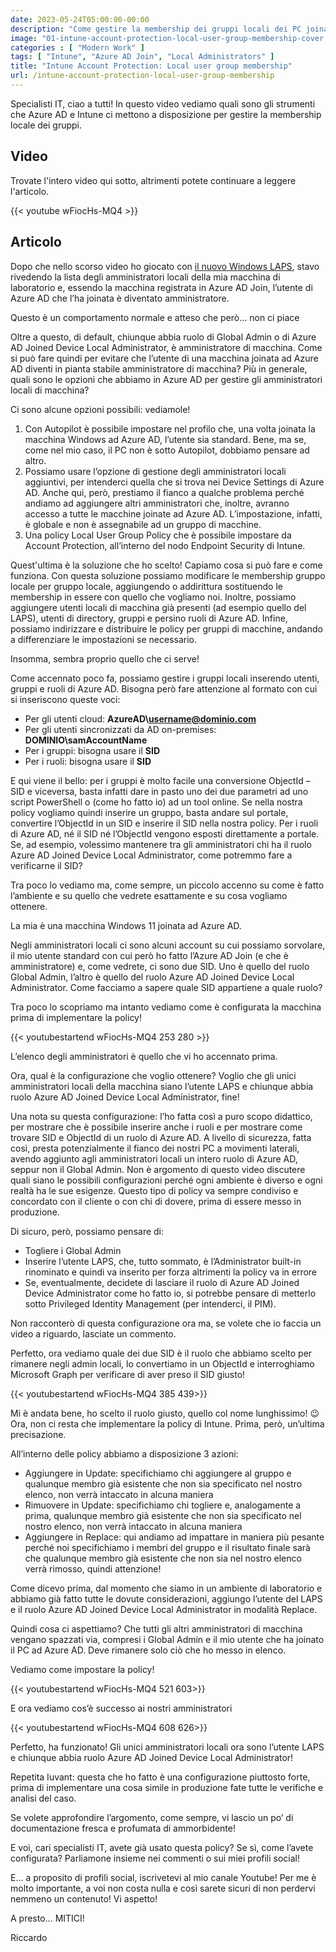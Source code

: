 ```yaml
---
date: 2023-05-24T05:00:00-00:00
description: "Come gestire la membership dei gruppi locali dei PC joinati ad Azure AD? In questo video vediamo come funziona la policy di Local User Group Membership nell'ambito dell'Account Protection su Intune. Inoltre, alcune dritte per convertire facilmente ObjectId e SID di gruppi e di ruoli Azure AD."
image: "01-intune-account-protection-local-user-group-membership-cover.png"
categories : [ "Modern Work" ]
tags: [ "Intune", "Azure AD Join", "Local Administrators" ]
title: "Intune Account Protection: Local user group membership"
url: /intune-account-protection-local-user-group-membership
---
```

Specialisti IT, ciao a tutti! In questo video vediamo quali sono gli strumenti che Azure AD e Intune ci mettono a disposizione per gestire la membership locale dei gruppi.

## Video
Trovate l'intero video qui sotto, altrimenti potete continuare a leggere l'articolo.

{{< youtube wFiocHs-MQ4 >}}

## Articolo

Dopo che nello scorso video ho giocato con [il nuovo Windows LAPS](https://youtu.be/oGbAqOxJOhQ), stavo rivedendo la lista degli amministratori locali della mia macchina di laboratorio e, essendo la macchina registrata in Azure AD Join, l’utente di Azure AD che l’ha joinata è diventato amministratore. 

Questo è un comportamento normale e atteso che però... non ci piace 

Oltre a questo, di default, chiunque abbia ruolo di Global Admin o di Azure AD Joined Device Local Administrator, è amministratore di macchina. Come si può fare quindi per evitare che l’utente di una macchina joinata ad Azure AD diventi in pianta stabile amministratore di macchina? Più in generale, quali sono le opzioni che abbiamo in Azure AD per gestire gli amministratori locali di macchina? 

Ci sono alcune opzioni possibili: vediamole! 
1. Con Autopilot è possibile impostare nel profilo che, una volta joinata la macchina Windows ad Azure AD, l’utente sia standard. Bene, ma se, come nel mio caso, il PC non è sotto Autopilot, dobbiamo pensare ad altro. 
2. Possiamo usare l’opzione di gestione degli amministratori locali aggiuntivi, per intenderci quella che si trova nei Device Settings di Azure AD. Anche qui, però, prestiamo il fianco a qualche problema perché andiamo ad aggiungere altri amministratori che, inoltre, avranno accesso a tutte le macchine joinate ad Azure AD. L’impostazione, infatti, è globale e non è assegnabile ad un gruppo di macchine. 
3. Una policy Local User Group Policy che è possibile impostare da Account Protection, all’interno del nodo Endpoint Security di Intune.

Quest'ultima è la soluzione che ho scelto! Capiamo cosa si può fare e come funziona. Con questa soluzione possiamo modificare le membership gruppo locale per gruppo locale, aggiungendo o addirittura sostituendo le membership in essere con quello che vogliamo noi. Inoltre, possiamo aggiungere utenti locali di macchina già presenti (ad esempio quello del LAPS), utenti di directory, gruppi e persino ruoli di Azure AD. Infine, possiamo indirizzare e distribuire le policy per gruppi di macchine, andando a differenziare le impostazioni se necessario.

Insomma, sembra proprio quello che ci serve! 

Come accennato poco fa, possiamo gestire i gruppi locali inserendo utenti, gruppi e ruoli di Azure AD. Bisogna però fare attenzione al formato con cui si inseriscono queste voci: 
- Per gli utenti cloud: **AzureAD\username@dominio.com**
- Per gli utenti sincronizzati da AD on-premises: **DOMINIO\samAccountName** 
- Per i gruppi: bisogna usare il **SID** 
- Per i ruoli: bisogna usare il **SID** 

E qui viene il bello: per i gruppi è molto facile una conversione ObjectId – SID e viceversa, basta infatti dare in pasto uno dei due parametri ad uno script PowerShell o (come ho fatto io) ad un tool online. Se nella nostra policy vogliamo quindi inserire un gruppo, basta andare sul portale, convertire l’ObjectId in un SID e inserire il SID nella nostra policy. Per i ruoli di Azure AD, né il SID né l’ObjectId vengono esposti direttamente a portale. Se, ad esempio, volessimo mantenere tra gli amministratori chi ha il ruolo Azure AD Joined Device Local Administrator, come potremmo fare a verificarne il SID? 

Tra poco lo vediamo ma, come sempre, un piccolo accenno su come è fatto l’ambiente e su quello che vedrete esattamente e su cosa vogliamo ottenere. 

La mia è una macchina Windows 11 joinata ad Azure AD. 

Negli amministratori locali ci sono alcuni account su cui possiamo sorvolare, il mio utente standard con cui però ho fatto l’Azure AD Join (e che è amministratore) e, come vedrete, ci sono due SID. Uno è quello del ruolo Global Admin, l’altro è quello del ruolo Azure AD Joined Device Local Administrator. Come facciamo a sapere quale SID appartiene a quale ruolo? 

Tra poco lo scopriamo ma intanto vediamo come è configurata la macchina prima di implementare la policy! 

{{< youtubestartend wFiocHs-MQ4 253 280 >}}

L’elenco degli amministratori è quello che vi ho accennato prima. 

Ora, qual è la configurazione che voglio ottenere? Voglio che gli unici amministratori locali della macchina siano l’utente LAPS e chiunque abbia ruolo Azure AD Joined Device Local Administrator, fine! 

Una nota su questa configurazione: l’ho fatta così a puro scopo didattico, per mostrare che è possibile inserire anche i ruoli e per mostrare come trovare SID e ObjectId di un ruolo di Azure AD. A livello di sicurezza, fatta così, presta potenzialmente il fianco dei nostri PC a movimenti laterali, avendo aggiunto agli amministratori locali un intero ruolo di Azure AD, seppur non il Global Admin. Non è argomento di questo video discutere quali siano le possibili configurazioni perché ogni ambiente è diverso e ogni realtà ha le sue esigenze. Questo tipo di policy va sempre condiviso e concordato con il cliente o con chi di dovere, prima di essere messo in produzione. 

Di sicuro, però, possiamo pensare di:
- Togliere i Global Admin
- Inserire l’utente LAPS, che, tutto sommato, è l’Administrator built-in rinominato e quindi va inserito per forza altrimenti la policy va in errore 
- Se, eventualmente, decidete di lasciare il ruolo di Azure AD Joined Device Administrator come ho fatto io, si potrebbe pensare di metterlo sotto Privileged Identity Management (per intenderci, il PIM). 
 
Non racconterò di questa configurazione ora ma, se volete che io faccia un video a riguardo, lasciate un commento. 

Perfetto, ora vediamo quale dei due SID è il ruolo che abbiamo scelto per rimanere negli admin locali, lo convertiamo in un ObjectId e interroghiamo Microsoft Graph per verificare di aver preso il SID giusto! 

{{< youtubestartend wFiocHs-MQ4 385 439>}}

Mi è andata bene, ho scelto il ruolo giusto, quello col nome lunghissimo! 😉 Ora, non ci resta che implementare la policy di Intune. Prima, però, un’ultima precisazione.

All’interno delle policy abbiamo a disposizione 3 azioni: 
- Aggiungere in Update: specifichiamo chi aggiungere al gruppo e qualunque membro già esistente che non sia specificato nel nostro elenco, non verrà intaccato in alcuna maniera 
- Rimuovere in Update: specifichiamo chi togliere e, analogamente a prima, qualunque membro già esistente che non sia specificato nel nostro elenco, non verrà intaccato in alcuna maniera
- Aggiungere in Replace: qui andiamo ad impattare in maniera più pesante perché noi specifichiamo i membri del gruppo e il risultato finale sarà che qualunque membro già esistente che non sia nel nostro elenco verrà rimosso, quindi attenzione! 

Come dicevo prima, dal momento che siamo in un ambiente di laboratorio e abbiamo già fatto tutte le dovute considerazioni, aggiungo l’utente del LAPS e il ruolo Azure AD Joined Device Local Administrator in modalità Replace. 

Quindi cosa ci aspettiamo? Che tutti gli altri amministratori di macchina vengano spazzati via, compresi i Global Admin e il mio utente che ha joinato il PC ad Azure AD. Deve rimanere solo ciò che ho messo in elenco. 

Vediamo come impostare la policy! 

{{< youtubestartend wFiocHs-MQ4 521 603>}}

E ora vediamo cos’è successo ai nostri amministratori 

{{< youtubestartend wFiocHs-MQ4 608 626>}}

Perfetto, ha funzionato! Gli unici amministratori locali ora sono l’utente LAPS e chiunque abbia ruolo Azure AD Joined Device Local Administrator! 

Repetita Iuvant: questa che ho fatto è una configurazione piuttosto forte, prima di implementare una cosa simile in produzione fate tutte le verifiche e analisi del caso. 

Se volete approfondire l’argomento, come sempre, vi lascio un po’ di documentazione fresca e profumata di ammorbidente! 

E voi, cari specialisti IT, avete già usato questa policy? Se sì, come l’avete configurata? Parliamone insieme nei commenti o sui miei profili social!

E... a proposito di profili social, iscrivetevi al mio canale Youtube! Per me è molto importante, a voi non costa nulla e così sarete sicuri di non perdervi nemmeno un contenuto! Vi aspetto!  

A presto… MITICI! 

Riccardo